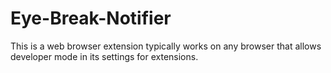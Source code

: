 # Eye-Break-Notifier
This is a web browser extension typically works on any browser that allows developer mode in its settings for extensions.

